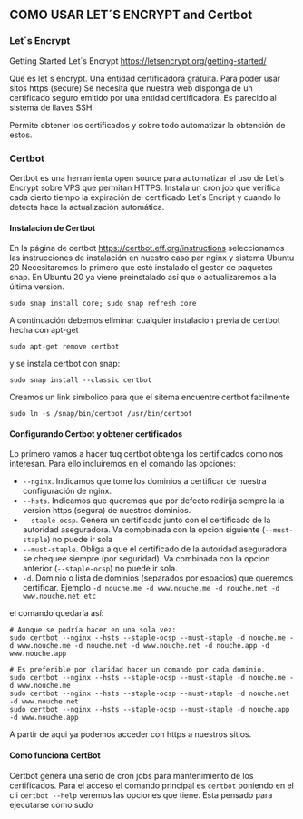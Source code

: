 ## COMO USAR LET´S ENCRYPT and Certbot

### Let´s Encrypt
Getting Started Let´s Encrypt
https://letsencrypt.org/getting-started/

Que es let´s encrypt. Una entidad certificadora gratuita.
Para poder usar sitos https (secure) Se necesita que nuestra web disponga de un certificado seguro emitido por una entidad certificadora. Es parecido al sistema de llaves SSH

Permite obtener los certificados y sobre todo automatizar la obtención de estos.

### Certbot
Certbot es una herramienta open source para automatizar el uso de Let´s Encrypt sobre VPS que permitan HTTPS.
Instala un cron job que verifica cada cierto tiempo la expiración del certificado Let´s Encript y cuando lo detecta hace la actualización automática.

#### Instalacion de Certbot
En la página de certbot https://certbot.eff.org/instructions seleccionamos las instrucciones de instalación en nuestro caso par nginx y sistema Ubuntu 20
Necesitaremos lo primero que esté instalado el gestor de paquetes snap. En Ubuntu 20 ya viene preinstalado así que o actualizaremos a la última version.

    sudo snap install core; sudo snap refresh core

A continuación debemos eliminar cualquier instalacion previa de certbot hecha con apt-get

    sudo apt-get remove certbot

y se instala certbot con snap:

    sudo snap install --classic certbot

Creamos un link simbolico para que el sitema encuentre certbot facilmente

    sudo ln -s /snap/bin/certbot /usr/bin/certbot

#### Configurando Certbot y obtener certificados

Lo primero vamos a hacer tuq certbot obtenga los certificados como nos interesan. Para ello incluiremos en el comando las opciones:
* `--nginx`. Indicamos que tome los dominios a certificar de nuestra configuración de nginx.
* `--hsts`. Indicamos que queremos que por defecto redirija sempre la la version https (segura) de nuestros dominios.
* `--staple-ocsp`. Genera un certificado junto con el certificado de la autoridad aseguradora. Va compbinada con la opcion siguiente (`--must-staple`) no puede ir sola
* `--must-staple`. Obliga a que el certificado de la autoridad aseguradora se chequee siempre (por seguridad). Va combinada con la opcion anterior (`--staple-ocsp`) no puede ir sola.
* `-d`. Dominio o lista de dominios (separados por espacios) que queremos certificar. Ejemplo `-d nouche.me -d www.nouche.me -d nouche.net -d www.nouche.net etc`

el comando quedaría así:

    # Aunque se podría hacer en una sola vez:
    sudo certbot --nginx --hsts --staple-ocsp --must-staple -d nouche.me -d www.nouche.me -d nouche.net -d www.nouche.net -d nouche.app -d www.nouche.app

    # Es preferible por claridad hacer un comando por cada dominio.
    sudo certbot --nginx --hsts --staple-ocsp --must-staple -d nouche.me -d www.nouche.me
    sudo certbot --nginx --hsts --staple-ocsp --must-staple -d nouche.net -d www.nouche.net
    sudo certbot --nginx --hsts --staple-ocsp --must-staple -d nouche.app -d www.nouche.app

A partir de aqui ya podemos acceder con https a nuestros sitios.

#### Como funciona CertBot
Certbot genera una serio de cron jobs para mantenimiento de los certificados.
Para el acceso el comando principal es `certbot` poniendo en el cli `certbot --help` veremos las opciones que tiene.
Esta pensado para ejecutarse como sudo
